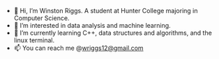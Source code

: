 - 👋 Hi, I’m Winston Riggs. A student at Hunter College majoring in Computer Science.
- 👀 I’m interested in data analysis and machine learning. 
- 🌱 I’m currently learning C++, data structures and algorithms, and the linux terminal.
- 📫 You can reach me @wriggs12@gmail.com

<!---
wriggs12/wriggs12 is a ✨ special ✨ repository because its `README.md` (this file) appears on your GitHub profile.
You can click the Preview link to take a look at your changes.
--->
